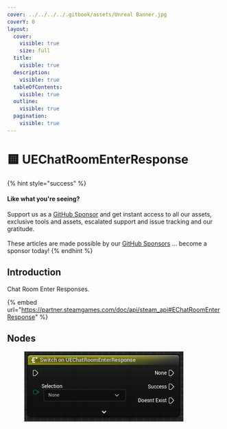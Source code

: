 ```yaml
---
cover: ../../../../.gitbook/assets/Unreal Banner.jpg
coverY: 0
layout:
  cover:
    visible: true
    size: full
  title:
    visible: true
  description:
    visible: true
  tableOfContents:
    visible: true
  outline:
    visible: true
  pagination:
    visible: true
---
```


# 🟨 UEChatRoomEnterResponse

{% hint style="success" %}
#### Like what you're seeing?

Support us as a [GitHub Sponsor](../../../../become-a-sponsor/) and get instant access to all our assets, exclusive tools and assets, escalated support and issue tracking and our gratitude.\
\
These articles are made possible by our [GitHub Sponsors](../../../../become-a-sponsor/) ... become a sponsor today!
{% endhint %}

## Introduction

Chat Room Enter Responses.

{% embed url="https://partner.steamgames.com/doc/api/steam_api#EChatRoomEnterResponse" %}

## Nodes

<figure><img src="../../../../.gitbook/assets/image (16) (1) (1) (1) (1).png" alt=""><figcaption></figcaption></figure>
